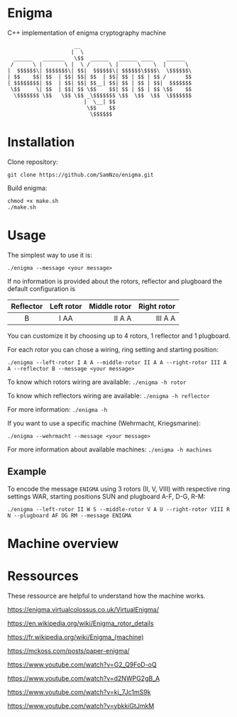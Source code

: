 # Enigma
C++ implementation of enigma cryptography machine

```
                     __                                   
                    |  \                                  
  ______   _______   \$$  ______   ______ ____    ______  
 /      \ |       \ |  \ /      \ |      \    \  |      \ 
|  $$$$$$\| $$$$$$$\| $$|  $$$$$$\| $$$$$$\$$$$\  \$$$$$$\
| $$    $$| $$  | $$| $$| $$  | $$| $$ | $$ | $$ /      $$
| $$$$$$$$| $$  | $$| $$| $$__| $$| $$ | $$ | $$|  $$$$$$$
 \$$     \| $$  | $$| $$ \$$    $$| $$ | $$ | $$ \$$    $$
  \$$$$$$$ \$$   \$$ \$$ _\$$$$$$$ \$$  \$$  \$$  \$$$$$$$
                        |  \__| $$                        
                         \$$    $$                        
                          \$$$$$$                         
```

# Installation

Clone repository:
```
git clone https://github.com/SamNzo/enigma.git
```

Build enigma:
```
chmod +x make.sh
./make.sh
```

# Usage
The simplest way to use it is:

```
./enigma --message <your message>
```

If no information is provided about the rotors, reflector and plugboard the default configuration is

|  Reflector  |      Left rotor      |  Middle rotor |  Right rotor |
|:-----------:|:--------------------:|--------------:|-------------:|
|      B      |         I AA         |     II A A    |    III A A   |

You can customize it by choosing up to 4 rotors, 1 reflector and 1 plugboard. 

For each rotor you can chose a wiring, ring setting and starting position:

```
./enigma --left-rotor I A A --middle-rotor II A A --right-rotor III A A --reflector B --message <your message>
```

To know which rotors wiring are available: ``./enigma -h rotor``

To know which reflectors wiring are available: ``./enigma -h reflector``

For more information: ``./enigma -h``

If you want to use a specific machine (Wehrmacht, Kriegsmarine):

```
./enigma --wehrmacht --message <your message>
```

For more information about available machines: ``./enigma -h machines``

## Example
To encode the message ``ENIGMA`` using 3 rotors (II, V, VIII) with respective ring settings WAR, starting positions SUN and plugboard A-F, D-G, R-M:

```
./enigma --left-rotor II W S --middle-rotor V A U --right-rotor VIII R N --plugboard AF DG RM --message ENIGMA
```


# Machine overview

# Ressources
These ressource are helpful to understand how the machine works.

https://enigma.virtualcolossus.co.uk/VirtualEnigma/

https://en.wikipedia.org/wiki/Enigma_rotor_details

https://fr.wikipedia.org/wiki/Enigma_(machine)

https://mckoss.com/posts/paper-enigma/

https://www.youtube.com/watch?v=G2_Q9FoD-oQ

https://www.youtube.com/watch?v=d2NWPG2gB_A

https://www.youtube.com/watch?v=kj_7Jc1mS9k

https://www.youtube.com/watch?v=ybkkiGtJmkM